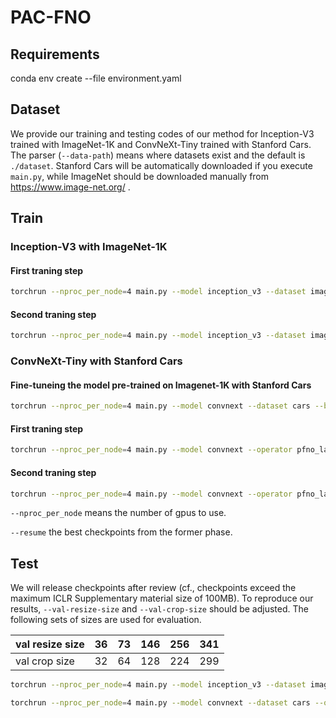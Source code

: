 # PAC-FNO
## Requirements
conda env create --file environment.yaml

## Dataset
We provide our training and testing codes of our method for Inception-V3 trained with ImageNet-1K and ConvNeXt-Tiny trained with Stanford Cars.
The parser (``--data-path``) means where datasets exist and the default is ``./dataset``.
Stanford Cars will be automatically downloaded if you execute ``main.py``, while ImageNet should be downloaded manually from https://www.image-net.org/ .

## Train

### Inception-V3 with ImageNet-1K
#### First traning step
```bash
torchrun --nproc_per_node=4 main.py --model inception_v3 --dataset imagenet --operator pfno --val-resize-size 341 --val-crop-size 299 --train-crop-size 299 --lr 0.001 --lr-step-size 20 --output-dir ./checkpoints/inception_imagenet_first_phase/ --train-data-size 299
```
#### Second traning step
```bash
torchrun --nproc_per_node=4 main.py --model inception_v3 --dataset imagenet --operator pfno --val-resize-size 341 --val-crop-size 299 --train-crop-size 299 --lr 1e-6 --lr-step-size 10 --output-dir ./checkpoints/inception_imagenet_second_phase/ --resume ./checkpoints/inception_imagenet_first_phase/model_{}.pth --train-data-size 299,32,64,128 --second-phase
```

### ConvNeXt-Tiny with Stanford Cars
#### Fine-tuneing the model pre-trained on Imagenet-1K with Stanford Cars
```bash
torchrun --nproc_per_node=4 main.py --model convnext --dataset cars --batch-size 128 --opt adamw --lr 1e-3 --lr-scheduler cosineannealinglr --lr-warmup-epochs 5 --lr-warmup-method linear --auto-augment ta_wide --epochs 600 --random-erase 0.1 --label-smoothing 0.1 --mixup-alpha 0.2 --cutmix-alpha 1.0 --weight-decay 0.05 --norm-weight-decay 0.0 --val-resize-size 256 --val-crop-size 224 --train-crop-size 224 --ra-sampler --ra-reps 4 --output-dir ./checkpoints/convnext_cars_fine --train-data-size 224
```
#### First traning step
```bash
torchrun --nproc_per_node=4 main.py --model convnext --operator pfno_large --dataset cars --batch-size 128 --opt adamw --lr 1e-3 --lr-scheduler cosineannealinglr --lr-warmup-epochs 5 --lr-warmup-method linear --auto-augment ta_wide --epochs 600 --random-erase 0.1 --label-smoothing 0.1 --mixup-alpha 0.2 --cutmix-alpha 1.0 --weight-decay 0.05 --norm-weight-decay 0.0 --val-resize-size 256 --val-crop-size 224 --train-crop-size 224 --ra-sampler --ra-reps 4 --resume ./checkpoints/convnext_cars_fine/model_{}.pth --output-dir ./checkpoints/convnext_cars_first_phase --train-data-size 224 --fine-grain-tuned
```
#### Second traning step
```bash
torchrun --nproc_per_node=4 main.py --model convnext --operator pfno_large --dataset cars --batch-size 128 --opt adamw --lr 1e-6 --lr-scheduler cosineannealinglr --lr-warmup-epochs 5 --lr-warmup-method linear --auto-augment ta_wide --epochs 600 --random-erase 0.1 --label-smoothing 0.1 --mixup-alpha 0.2 --cutmix-alpha 1.0 --weight-decay 0.05 --norm-weight-decay 0.0 --val-resize-size 256 --val-crop-size 224 --train-crop-size 224 --ra-sampler --ra-reps 4 --resume ./checkpoints/convnext_cars_first_phase/model_{}.pth --output-dir ./checkpoints/convnext_cars_second_phase --train-data-size 224,32,64,128 --second-phase
```

``--nproc_per_node`` means the number of gpus to use. 

``--resume`` the best checkpoints from the former phase.

## Test
We will release checkpoints after review (cf., checkpoints exceed the maximum ICLR Supplementary material size of 100MB).
To reproduce our results, ``--val-resize-size`` and ``--val-crop-size`` should be adjusted.
The following sets of sizes are used for evaluation.

| val resize size | 36 | 73 | 146 | 256 | 341 |
|-----------------|----|----|-----|-----|-----|
| val crop size   | 32 | 64 | 128 | 224 | 299 |

```bash
torchrun --nproc_per_node=4 main.py --model inception_v3 --dataset imagenet --operator pfno_small --val-resize-size 341 --val-crop-size 299 --test-only --resume ./checkpoints/inception_imagenet/model.pth
```
```bash
torchrun --nproc_per_node=4 main.py --model convnext --dataset cars --operator pfno_large --val-resize-size 256 --val-crop-size 224 --test-only --resume ./checkpoints/convnext_cars_second_phase/model_{}.pth
```
